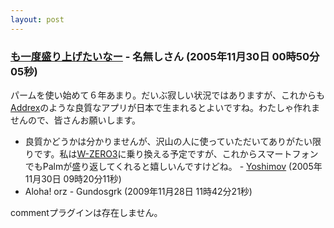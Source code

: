 ```yaml
---
layout: post
---
```

<h3><a href="/?page=BBS%2D%BB%A8%C3%CC%2F23" class="wikipage">も一度盛り上げたいなー</a> - 名無しさん (2005年11月30日 00時50分05秒)</h3>
<p>パームを使い始めて６年あまり。だいぶ寂しい状況ではありますが、これからも<a href="/?page=Addrex" class="wikipage">Addrex</a>のような良質なアプリが日本で生まれるとよいですね。わたしゃ作れませんので、皆さんお願いします。</p>
<ul>
<li>良質かどうかは分かりませんが、沢山の人に使っていただいてありがたい限りです。私は<a href="/?page=SHARP+WS003SH" class="wikipage">W-ZERO3</a>に乗り換える予定ですが、これからスマートフォンでもPalmが盛り返してくれると嬉しいんですけどね。 - <a href="/?page=Yoshimov" class="wikipage">Yoshimov</a> (2005年11月30日 09時20分11秒)</li>
<li>Aloha! orz - Gundosgrk (2009年11月28日 11時42分21秒)</li>
</ul>
<p><span class="error">commentプラグインは存在しません。</span> </p>

